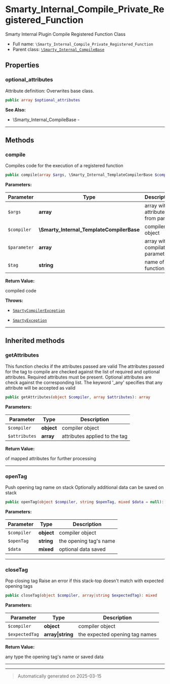 
# Smarty_Internal_Compile_Private_Registered_Function

Smarty Internal Plugin Compile Registered Function Class



* Full name: `\Smarty_Internal_Compile_Private_Registered_Function`
* Parent class: [`\Smarty_Internal_CompileBase`](./Smarty_Internal_CompileBase.md)



## Properties


### optional_attributes

Attribute definition: Overwrites base class.

```php
public array $optional_attributes
```





**See Also:**

* \Smarty_Internal_CompileBase - 

***

## Methods


### compile

Compiles code for the execution of a registered function

```php
public compile(array $args, \Smarty_Internal_TemplateCompilerBase $compiler, array $parameter, string $tag): string
```








**Parameters:**

| Parameter | Type | Description |
|-----------|------|-------------|
| `$args` | **array** | array with attributes from parser |
| `$compiler` | **\Smarty_Internal_TemplateCompilerBase** | compiler object |
| `$parameter` | **array** | array with compilation parameter |
| `$tag` | **string** | name of function |


**Return Value:**

compiled code



**Throws:**

- [`SmartyCompilerException`](./SmartyCompilerException.md)

- [`SmartyException`](./SmartyException.md)



***


## Inherited methods


### getAttributes

This function checks if the attributes passed are valid
The attributes passed for the tag to compile are checked against the list of required and
optional attributes. Required attributes must be present. Optional attributes are check against
the corresponding list. The keyword '_any' specifies that any attribute will be accepted
as valid

```php
public getAttributes(object $compiler, array $attributes): array
```








**Parameters:**

| Parameter | Type | Description |
|-----------|------|-------------|
| `$compiler` | **object** | compiler object |
| `$attributes` | **array** | attributes applied to the tag |


**Return Value:**

of mapped attributes for further processing




***

### openTag

Push opening tag name on stack
Optionally additional data can be saved on stack

```php
public openTag(object $compiler, string $openTag, mixed $data = null): mixed
```








**Parameters:**

| Parameter | Type | Description |
|-----------|------|-------------|
| `$compiler` | **object** | compiler object |
| `$openTag` | **string** | the opening tag&#039;s name |
| `$data` | **mixed** | optional data saved |





***

### closeTag

Pop closing tag
Raise an error if this stack-top doesn't match with expected opening tags

```php
public closeTag(object $compiler, array|string $expectedTag): mixed
```








**Parameters:**

| Parameter | Type | Description |
|-----------|------|-------------|
| `$compiler` | **object** | compiler object |
| `$expectedTag` | **array&#124;string** | the expected opening tag names |


**Return Value:**

any type the opening tag's name or saved data




***


***
> Automatically generated on 2025-03-15

